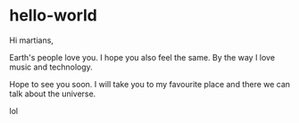 # hello-world

Hi martians,

Earth's people love you. I hope you also feel the same. 
By the way I love music and technology.

Hope to see you soon. I will take you to my favourite place and there we can talk about the universe.

lol
